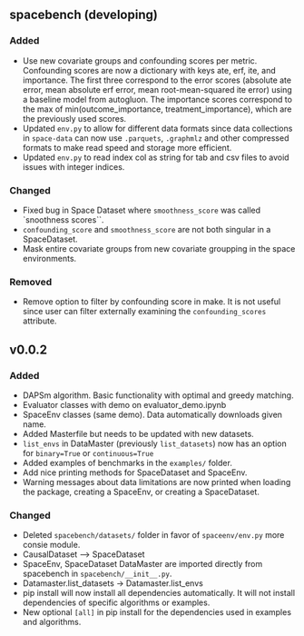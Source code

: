 ## spacebench (developing)

### Added

- Use new covariate groups and confounding scores per metric. Confounding scores are now a dictionary with keys ate, erf, ite, and importance. The first three correspond to the error scores (absolute ate error, mean absolute erf error, mean root-mean-squared ite error) using a baseline model from autogluon. The importance scores correspond to the max of min(outcome_importance, treatment_importance), which are the previously used scores.
- Updated `env.py` to allow for different data formats since data collections in `space-data` can now use `.parquets`, `.graphmlz` and other compressed formats to make read speed and storage more efficient.
- Updated `env.py` to read index col as string for tab and csv files to avoid issues with integer indices.

### Changed

- Fixed bug in Space Dataset where `smoothness_score` was called `snoothness scores``.
- `confounding_score` and `smoothness_score` are not both singular in a SpaceDataset. 
- Mask entire covariate groups from new covariate groupping in the space environments.
  
### Removed

- Remove option to filter by confounding score in make. It is not useful since user can filter externally examining the `confounding_scores` attribute.
  

## v0.0.2

### Added

- DAPSm algorithm. Basic functionality with optimal and greedy matching.
- Evaluator classes with demo on evaluator_demo.ipynb
- SpaceEnv classes (same demo). Data automatically downloads given name.
- Added Masterfile but needs to be updated with new datasets.
- `list_envs` in DataMaster (previously `list_datasets`) now has an option for `binary=True` or `continuous=True`
- Added examples of benchmarks in the `examples/` folder.
- Add nice printing methods for SpaceDataset and SpaceEnv.
- Warning messages about data limitations are now printed when loading the package, creating a SpaceEnv, or creating a SpaceDataset.

### Changed
- Deleted `spacebench/datasets/` folder in favor of `spaceenv/env.py` more consie module.
- CausalDataset --> SpaceDataset
- SpaceEnv, SpaceDataset DataMaster are imported directly from spacebench in `spacebench/__init__.py`.
- Datamaster.list_datasets -> Datamaster.list_envs
- pip install will now install all dependencies automatically. It will not install dependencies of specific algorithms or examples.
- New optional `[all]` in pip install for the dependencies used in examples and algorithms.
